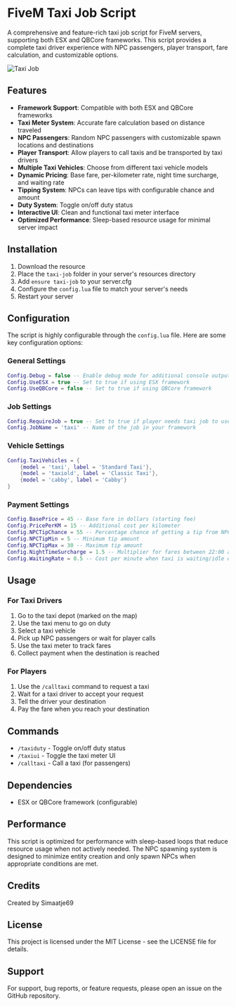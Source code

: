 # FiveM Taxi Job Script

A comprehensive and feature-rich taxi job script for FiveM servers, supporting both ESX and QBCore frameworks. This script provides a complete taxi driver experience with NPC passengers, player transport, fare calculation, and customizable options.

![Taxi Job](html/img/taxi-logo.png)

## Features

- **Framework Support**: Compatible with both ESX and QBCore frameworks
- **Taxi Meter System**: Accurate fare calculation based on distance traveled
- **NPC Passengers**: Random NPC passengers with customizable spawn locations and destinations
- **Player Transport**: Allow players to call taxis and be transported by taxi drivers
- **Multiple Taxi Vehicles**: Choose from different taxi vehicle models
- **Dynamic Pricing**: Base fare, per-kilometer rate, night time surcharge, and waiting rate
- **Tipping System**: NPCs can leave tips with configurable chance and amount
- **Duty System**: Toggle on/off duty status
- **Interactive UI**: Clean and functional taxi meter interface
- **Optimized Performance**: Sleep-based resource usage for minimal server impact

## Installation

1. Download the resource
2. Place the `taxi-job` folder in your server's resources directory
3. Add `ensure taxi-job` to your server.cfg
4. Configure the `config.lua` file to match your server's needs
5. Restart your server

## Configuration

The script is highly configurable through the `config.lua` file. Here are some key configuration options:

### General Settings

```lua
Config.Debug = false -- Enable debug mode for additional console outputs
Config.UseESX = true -- Set to true if using ESX framework
Config.UseQBCore = false -- Set to true if using QBCore framework
```

### Job Settings

```lua
Config.RequireJob = true -- Set to true if player needs taxi job to use the script
Config.JobName = 'taxi' -- Name of the job in your framework
```

### Vehicle Settings

```lua
Config.TaxiVehicles = {
    {model = 'taxi', label = 'Standard Taxi'},
    {model = 'taxiold', label = 'Classic Taxi'},
    {model = 'cabby', label = 'Cabby'}
}
```

### Payment Settings

```lua
Config.BasePrice = 45 -- Base fare in dollars (starting fee)
Config.PricePerKM = 15 -- Additional cost per kilometer
Config.NPCTipChance = 55 -- Percentage chance of getting a tip from NPCs
Config.NPCTipMin = 5 -- Minimum tip amount
Config.NPCTipMax = 30 -- Maximum tip amount
Config.NightTimeSurcharge = 1.5 -- Multiplier for fares between 22:00 and 6:00
Config.WaitingRate = 0.5 -- Cost per minute when taxi is waiting/idle during a fare
```

## Usage

### For Taxi Drivers

1. Go to the taxi depot (marked on the map)
2. Use the taxi menu to go on duty
3. Select a taxi vehicle
4. Pick up NPC passengers or wait for player calls
5. Use the taxi meter to track fares
6. Collect payment when the destination is reached

### For Players

1. Use the `/calltaxi` command to request a taxi
2. Wait for a taxi driver to accept your request
3. Tell the driver your destination
4. Pay the fare when you reach your destination

## Commands

- `/taxiduty` - Toggle on/off duty status
- `/taxiui` - Toggle the taxi meter UI
- `/calltaxi` - Call a taxi (for passengers)

## Dependencies

- ESX or QBCore framework (configurable)

## Performance

This script is optimized for performance with sleep-based loops that reduce resource usage when not actively needed. The NPC spawning system is designed to minimize entity creation and only spawn NPCs when appropriate conditions are met.

## Credits

Created by Simaatje69

## License

This project is licensed under the MIT License - see the LICENSE file for details.

## Support

For support, bug reports, or feature requests, please open an issue on the GitHub repository.
